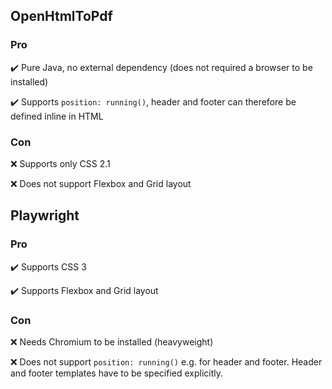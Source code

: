 
## OpenHtmlToPdf

### Pro

:heavy_check_mark: Pure Java, no external dependency (does not required a browser to be installed)

:heavy_check_mark: Supports `position: running()`, header and footer can therefore be defined inline in HTML

### Con

:x: Supports only CSS 2.1

:x: Does not support Flexbox and Grid layout


## Playwright

### Pro

:heavy_check_mark: Supports CSS 3

:heavy_check_mark: Supports Flexbox and Grid layout

### Con

:x: Needs Chromium to be installed (heavyweight)

:x: Does not support `position: running()` e.g. for header and footer. Header and footer templates have to be specified explicitly.